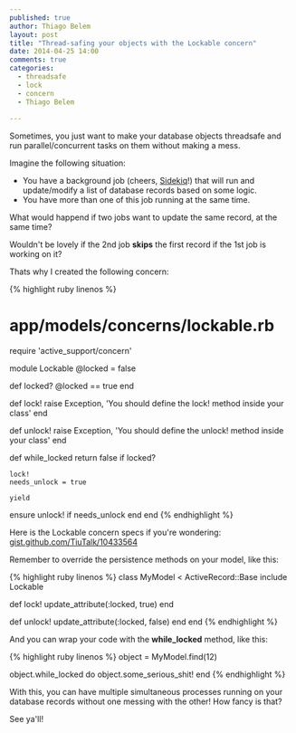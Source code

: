```yaml
---
published: true
author: Thiago Belem
layout: post
title: "Thread-safing your objects with the Lockable concern"
date: 2014-04-25 14:00
comments: true
categories:
  - threadsafe
  - lock
  - concern
  - Thiago Belem
  
---
```


Sometimes, you just want to make your database objects threadsafe and run parallel/concurrent tasks on them without making a mess.

<!--more-->

Imagine the following situation:

* You have a background job (cheers, [Sidekiq](http://sidekiq.org/)!) that will run and update/modify a list of database records based on some logic.
* You have more than one of this job running at the same time.

What would happend if two jobs want to update the same record, at the same time?

Wouldn't be lovely if the 2nd job **skips** the first record if the 1st job is working on it?

Thats why I created the following concern:

{% highlight ruby linenos %}
# app/models/concerns/lockable.rb

require 'active_support/concern'

module Lockable
  @locked = false

  def locked?
    @locked == true
  end

  def lock!
    raise Exception, 'You should define the lock! method inside your class'
  end

  def unlock!
    raise Exception, 'You should define the unlock! method inside your class'
  end

  def while_locked
    return false if locked?

    lock!
    needs_unlock = true

    yield
  ensure
    unlock! if needs_unlock
  end
end
{% endhighlight %}

Here is the Lockable concern specs if you're wondering: [gist.github.com/TiuTalk/10433564](https://gist.github.com/TiuTalk/10433564)

Remember to override the persistence methods on your model, like this:

{% highlight ruby linenos %}
class MyModel < ActiveRecord::Base
  include Lockable

  def lock!
    update_attribute(:locked, true)
  end

  def unlock!
    update_attribute(:locked, false)
  end
end
{% endhighlight %}

And you can wrap your code with the **while_locked** method, like this:

{% highlight ruby linenos %}
object = MyModel.find(12)

object.while_locked do
  object.some_serious_shit!
end
{% endhighlight %}

With this, you can have multiple simultaneous processes running on your database records without one messing with the other! How fancy is that?

See ya'll!
